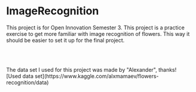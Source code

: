 <h1>ImageRecognition</h1>

<p>This project is for Open Innovation Semester 3. This project is a practice exercise to get more familiar with image recognition of flowers. This way it should be easier to set it up for the final project.</p>
</br>
</br>
<p>The data set I used for this project was made by "Alexander", thanks! <br>
  [Used data set](https://www.kaggle.com/alxmamaev/flowers-recognition/data)</p>
